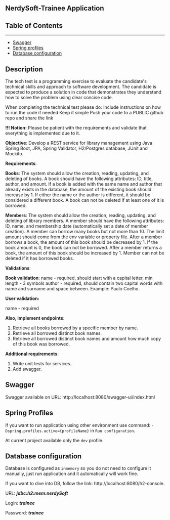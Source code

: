 ## NerdySoft-Trainee Application

## Table of Contents

---
- [Swagger](#swagger)
- [Spring profiles](#spring-profiles)
- [Database configuration](#database-configuration)

## Description 
The tech test is a programming exercise to evaluate the candidate's 
technical skills and approach to software development. 
The candidate is expected to produce a solution in code that demonstrates 
they understand how to solve the problem using clear concise code.

When completing the technical test please do:
Include instructions on how to run the code if needed
Keep it simple
Push your code to a PUBLIC github repo and share the link

**!!! Notion:**
Please be patient with the requirements and validate that everything is implemented due to it.

**Objective**: Develop a REST service for library management using Java Spring Boot, JPA, Spring Validator, H2/Postgres database, JUnit and Mockito.

**Requirements**:

**Books**: 
The system should allow the creation, reading, updating, and deleting of books.
A book should have the following attributes: ID, title, author, and amount.
If a book is added with the same name and author that already exists in the database, the amount of the existing book should increase by 1.
If either the name or the author is different, it should be considered a different book.
A book can not be deleted if at least one of it is borrowed.

**Members**:
The system should allow the creation, reading, updating, and deleting of library members.
A member should have the following attributes: ID, name, and membership date (automatically set a date of member creation).
A member can borrow many books but not more than 10. The limit amount should come from the env variable or property file.
After a member borrows a book, the amount of this book should be decreased by 1.
If the book amount is 0, the book can not be borrowed.
After a member returns a book, the amount of this book should be increased by 1.
Member can not be deleted if it has borrowed books.

**Validations**:

**Book validation**:
name - required, should start with a capital letter,
min length - 3 symbols author - required,
should contain two capital words with name and surname and space between. Example: Paulo Coelho.

**User validation:**

name - required


**Also, implement endpoints:**


1. Retrieve all books borrowed by a specific member by name. 
2. Retrieve all borrowed distinct book names. 
3. Retrieve all borrowed distinct book names and amount how much copy of this book was borrowed.

**Additional requirements**: 
1. Write unit tests for services. 
2. Add swagger. 

## Swagger

Swagger available on URL: http://localhost:8080/swagger-ui/index.html

## Spring Profiles

If you want to run application using other environment use command: `-Dspring.profiles.active={profileName}` in `Run configuration`.

At current project available only the `dev` profile.

## Database configuration

Database is configured as `inmemory` so you do not need to configure it manually, 
just run application and it automatically will work fine.

If you want to dive into DB, follow the link: http://localhost:8080/h2-console.

URL: _**jdbc:h2:mem:nerdySoft**_

Login: _**trainee**_

Password: _**trainee**_


